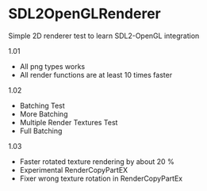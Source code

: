 # SDL2OpenGLRenderer

Simple 2D renderer test to learn SDL2-OpenGL integration

1.01
- All png types works
- All render functions are at least 10 times faster

1.02 
- Batching Test
- More Batching
- Multiple Render Textures Test
- Full Batching

1.03
- Faster rotated texture rendering by about 20 %
- Experimental RenderCopyPartEX
- Fixer wrong texture rotation in RenderCopyPartEx